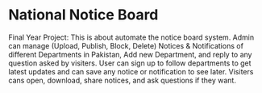 # National Notice Board
Final Year Project: This is about automate the notice board system. Admin can manage (Upload, Publish, Block, Delete) Notices & Notifications of different Departments in Pakistan, Add new Department, and reply to any question asked by visiters.
User can sign up to follow departments to get latest updates and can save any notice or notification to see later.
Visiters cans open, download, share notices, and ask questions if they want.
